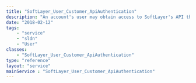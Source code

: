 ```yaml
---
title: "SoftLayer_User_Customer_ApiAuthentication"
description: "An account's user may obtain access to SoftLayer's API through this authentication service. "
date: "2018-02-12"
tags:
    - "service"
    - "sldn"
    - "User"
classes:
    - "SoftLayer_User_Customer_ApiAuthentication"
type: "reference"
layout: "service"
mainService : "SoftLayer_User_Customer_ApiAuthentication"
---
```

